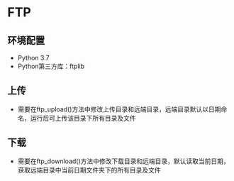 # FTP
## 环境配置
- Python 3.7
- Python第三方库：ftplib
## 上传
- 需要在ftp_upload()方法中修改上传目录和远端目录，远端目录默认以日期命名，运行后可上传该目录下所有目录及文件
## 下载
- 需要在ftp_download()方法中修改下载目录和远端目录，默认读取当前日期，获取远端目录中当前日期文件夹下的所有目录及文件